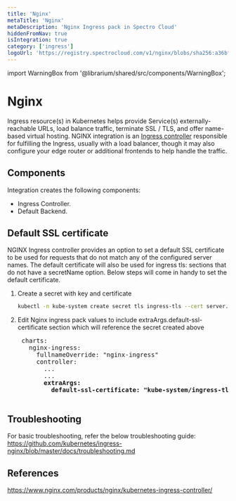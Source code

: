 ```yaml
---
title: 'Nginx'
metaTitle: 'Nginx'
metaDescription: 'Nginx Ingress pack in Spectro Cloud'
hiddenFromNav: true
isIntegration: true
category: ['ingress']
logoUrl: 'https://registry.spectrocloud.com/v1/nginx/blobs/sha256:a36bf7e8023f018298ddbf0c82a49c38e872db4b0e480a39c285ae002916a83f?type=image/png'
---
```


import WarningBox from '@librarium/shared/src/components/WarningBox';

# Nginx

Ingress resource(s) in Kubernetes helps provide Service(s) externally-reachable URLs, load balance traffic, terminate SSL / TLS, and offer name-based virtual hosting. NGINX integration is an [Ingress controller](https://kubernetes.io/docs/concepts/services-networking/ingress-controllers) responsible for fulfilling the Ingress, usually with a load balancer, though it may also configure your edge router or additional frontends to help handle the traffic.

## Components

Integration creates the following components:

* Ingress Controller.
* Default Backend.

## Default SSL certificate

NGINX Ingress controller provides an option to set a default SSL certificate to be used for requests that do not match any of the configured server names. The default certificate will also be used for ingress tls: sections that do not have a secretName option.
Below steps will come in handy to set the default certificate.
 
1. Create a secret with key and certificate 
    ```bash
    kubectl -n kube-system create secret tls ingress-tls --cert server.crt --key server.key
    ```
2. Edit Nginx ingress pack values to include extraArgs.default-ssl-certificate section which will reference the secret created above
    <pre>
    charts:
      nginx-ingress:
        fullnameOverride: "nginx-ingress"
        controller:
          ...
          ...
          <b>extraArgs:
            default-ssl-certificate: "kube-system/ingress-tls"</b>
    </pre>  


## Troubleshooting

For basic troubleshooting, refer the below troubleshooting guide:
https://github.com/kubernetes/ingress-nginx/blob/master/docs/troubleshooting.md

## References

https://www.nginx.com/products/nginx/kubernetes-ingress-controller/
